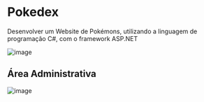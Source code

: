 # Pokedex
Desenvolver um Website de Pokémons, utilizando a linguagem de programação C#, com o framework ASP.NET

![image](https://user-images.githubusercontent.com/99850929/196839787-ffd55d5c-e59e-4b8b-a9ad-475ce5cac204.png)


## Área Administrativa
![image](https://user-images.githubusercontent.com/99850929/196840308-d8605c07-d42b-4489-969b-3e522fbbfb11.png)
